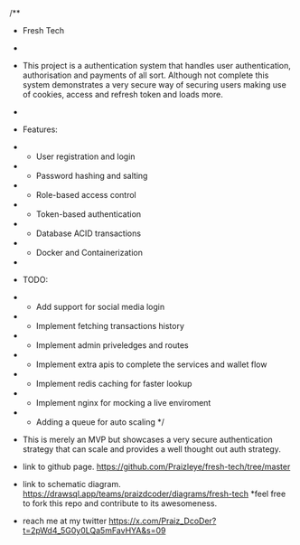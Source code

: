 /\*\*

- Fresh Tech
-
- This project is a authentication system that handles user authentication, authorisation and payments of all sort. Although not complete this system demonstrates a very secure way of securing users making use of cookies, access and refresh token and loads more.
-
- Features:
- - User registration and login
- - Password hashing and salting
- - Role-based access control
- - Token-based authentication
- - Database ACID transactions
- - Docker and Containerization
-
- TODO:
- - Add support for social media login
- - Implement fetching transactions history
- - Implement admin priveledges and routes
- - Implement extra apis to complete the services and wallet flow
- - Implement redis caching for faster lookup
- - Implement nginx for mocking a live enviroment
- - Adding a queue for auto scaling
    \*/

- This is merely an MVP but showcases a very secure authentication strategy that can scale and provides a well thought out auth strategy.
- link to github page. https://github.com/Praizleye/fresh-tech/tree/master
- link to schematic diagram. https://drawsql.app/teams/praizdcoder/diagrams/fresh-tech
  \*feel free to fork this repo and contribute to its awesomeness.

* reach me at my twitter https://x.com/Praiz_DcoDer?t=2pWd4_5G0y0LQa5mFavHYA&s=09
